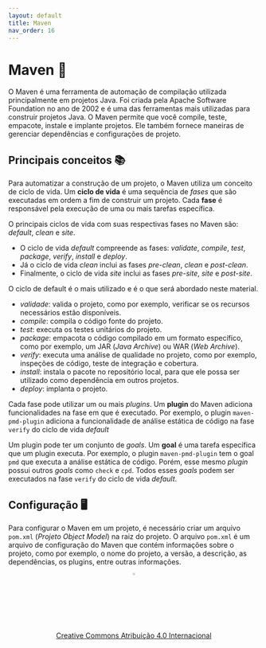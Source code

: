 ```yaml
---
layout: default
title: Maven
nav_order: 16
---
```


# Maven 🧰

O Maven é uma ferramenta de automação de compilação utilizada principalmente
em projetos Java. Foi criada pela Apache Software Foundation no ano de 2002 e
é uma das ferramentas mais utilizadas para construir projetos Java. O Maven
permite que você compile, teste, empacote, instale e implante projetos.
Ele também fornece maneiras de gerenciar dependências e configurações de
projeto.

## Principais conceitos 📚

Para automatizar a construção de um projeto, o Maven utiliza um conceito de
ciclo de vida. Um **ciclo de vida** é uma sequência de _fases_ que
são executadas em ordem a fim de construir um projeto. Cada **fase** é
responsável pela execução de uma ou mais tarefas específica.

O principais ciclos de vida com suas respectivas fases no Maven são: _default_, _clean_ e _site_.

* O ciclo de vida _default_ compreende as fases: _validate_, _compile_,
  _test_, _package_, _verify_, _install_ e _deploy_.
* Já o ciclo de vida _clean_ inclui as fases _pre-clean_, _clean_
  e _post-clean_.
* Finalmente, o ciclo de vida _site_ inclui as fases _pre-site_, _site_
  e _post-site_.

O ciclo de default é o mais utilizado e é o que será abordado neste material.

* _validade_: valida o projeto, como por exemplo, verificar se os recursos
  necessários estão disponíveis.
* _compile_: compila o código fonte do projeto.
* _test_: executa os testes unitários do projeto.
* _package_: empacota o código compilado em um formato específico, como por
  exemplo, um JAR (_Java Archive_) ou WAR (_Web Archive_).
* _verify_: executa uma análise de qualidade no projeto, como por exemplo,
  inspeções de código, teste de integração e cobertura.
* _install_: instala o pacote no repositório local, para que ele possa ser
    utilizado como dependência em outros projetos.
* _deploy_: implanta o projeto.

Cada fase pode utilizar um ou mais _plugins_. Um **plugin** do Maven
adiciona funcionalidades na fase em que é executado. Por exemplo, o plugin `maven-pmd-plugin` adiciona a funcionalidade de análise estática de código na
fase `verify` do ciclo de vida _default_

Um plugin pode ter um conjunto de _goals_. Um **goal** é uma tarefa específica
que um plugin executa. Por exemplo, o plugin `maven-pmd-plugin` tem o goal
`pmd` que executa a análise estática de código. Porém, esse mesmo _plugin_
possui outros _goals_ como `check` e `cpd`. Todos esses _goals_ podem ser
executados na fase `verify` do ciclo de vida _default_.

## Configuração 🖥️

Para configurar o Maven em um projeto, é necessário criar um arquivo `pom.xml`
(_Projeto Object Model_) na raiz do projeto. O arquivo `pom.xml` é um arquivo de configuração do Maven que contém informações sobre o projeto, como por exemplo, o nome do projeto, a versão, a descrição, as dependências, os plugins, entre outras informações.

<center>
<a href="https://rpmhub.dev" target="blanck"><img src="../imgs/logo.png" alt="Rodrigo Prestes Machado" width="3%" height="3%" border=0 style="border:0; text-decoration:none; outline:none"></a><br/>
<a rel="license" href="http://creativecommons.org/licenses/by/4.0/">Creative Commons Atribuição 4.0 Internacional</a>
</center>



